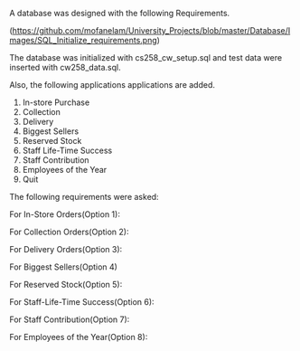 A database was designed with the following Requirements.

(https://github.com/mofanelam/University_Projects/blob/master/Database/Images/SQL_Initialize_requirements.png)




The database was initialized with cs258_cw_setup.sql and test data were inserted with cw258_data.sql.


Also, the following applications applications are added.

1. In-store Purchase
2. Collection
3. Delivery
4. Biggest Sellers
5. Reserved Stock
6. Staff Life-Time Success
7. Staff Contribution
8. Employees of the Year
0. Quit

The following requirements were asked:

For In-Store Orders(Option 1):

For Collection Orders(Option 2):

For Delivery Orders(Option 3):

For Biggest Sellers(Option 4)

For Reserved Stock(Option 5):

For Staff-Life-Time Success(Option 6):

For Staff Contribution(Option 7):

For Employees of the Year(Option 8):
